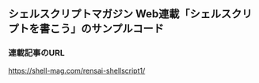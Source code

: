 ## シェルスクリプトマガジン Web連載「シェルスクリプトを書こう」のサンプルコード

### 連載記事のURL
https://shell-mag.com/rensai-shellscript1/

